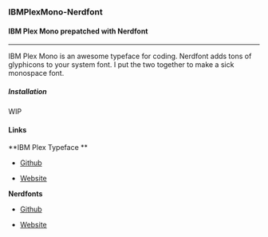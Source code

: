 ### IBMPlexMono-Nerdfont
#### IBM Plex Mono prepatched with Nerdfont
---

IBM Plex Mono is an awesome typeface for coding. Nerdfont adds tons of glyphicons to your system font. I put the two together to make a sick monospace font.

##### Installation

WIP

#### Links

**IBM Plex Typeface **

- [Github](https://github.com/IBM/type)

- [Website](http://nerdfonts.com/)

**Nerdfonts**

- [Github](https://github.com/ryanoasis/nerd-fonts)

- [Website](https://ibm.github.io/type/)


